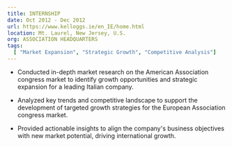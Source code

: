 ```yaml
---
title: INTERNSHIP
date: Oct 2012 - Dec 2012
url: https://www.kelloggs.ie/en_IE/home.html
location: Mt. Laurel, New Jersey, U.S. 
org: ASSOCIATION HEADQUARTERS 
tags:
  [ "Market Expansion", "Strategic Growth", "Competitive Analysis"]
---
```


- Conducted in-depth market research on the American Association congress market to identify growth opportunities and strategic expansion for a leading Italian company.

- Analyzed key trends and competitive landscape to support the development of targeted growth strategies for the European Association congress market.

- Provided actionable insights to align the company's business objectives with new market potential, driving international growth.
